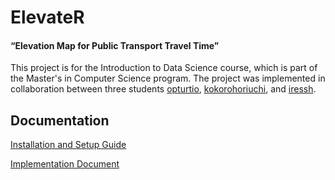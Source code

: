 # ElevateR
#### “Elevation Map for Public Transport Travel Time”
This project is for the Introduction to Data Science course, which is part of the Master's in Computer Science program. The project was implemented in collaboration between three students [opturtio](https://github.com/opturtio), [kokorohoriuchi](https://github.com/kokorohoriuchi), and [iressh](https://github.com/ireshh).

## Documentation
[Installation and Setup Guide](/doc/installation_and_setup_guide.md)

[Implementation Document](/doc/implementation_document.md)
